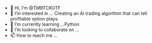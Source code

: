 - 👋 Hi, I’m @TMBTCKOTF
- 👀 I’m interested in ... Creating an Ai trading algorthim that can tell profitable option plays.
- 🌱 I’m currently learning ...Python
- 💞️ I’m looking to collaborate on ...
- 📫 How to reach me ...

<!---
TMBTCKOTF/TMBTCKOTF is a ✨ special ✨ repository because its `README.md` (this file) appears on your GitHub profile.
You can click the Preview link to take a look at your changes.
--->
